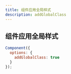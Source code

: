 ```yaml
---
title: 组件应用全局样式
description: addGlobalClass
---
```


## 组件应用全局样式

```js
Component({
  options: {
    addGlobalClass: true
  }
});
```
